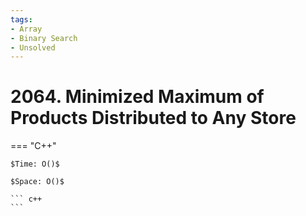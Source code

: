 ```yaml
---
tags:
- Array
- Binary Search
- Unsolved
---
```



# 2064. Minimized Maximum of Products Distributed to Any Store

=== "C++"

    $Time: O()$

    $Space: O()$

    ``` c++
    ```